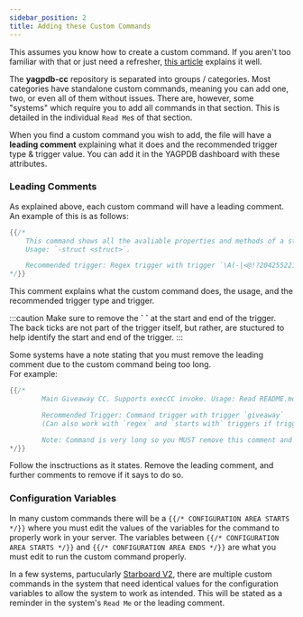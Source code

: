 ```yaml
---
sidebar_position: 2
title: Adding these Custom Commands
---
```


This assumes you know how to create a custom command. If you aren't too familiar with that or just need a refresher, [this article](https://learn.yagpdb.xyz/the-custom-command-interface) explains it well.

The **yagpdb-cc** repository is separated into groups / categories. Most categories have standalone custom commands, meaning you can add one, two, or even all of them without issues. There are, however, some "systems" which require you to add all commands in that section. This is detailed in the individual `Read Me`s of that section.

When you find a custom command you wish to add, the file will have a **leading comment** explaining what it does and the recommended trigger type & trigger value. You can add it in the YAGPDB dashboard with these attributes.

### Leading Comments
As explained above, each custom command will have a leading comment. An example of this is as follows:
```go
{{/*
	This command shows all the avaliable properties and methods of a structure with a link to the Discord docs on that structure.
	Usage: `-struct <struct>`.

	Recommended trigger: Regex trigger with trigger `\A(-|<@!?204255221017214977>\s*)(struct)(ure)?(\s+|\z)`
*/}}
```
This comment explains what the custom command does, the usage, and the recommended trigger type and trigger.

:::caution
Make sure to remove the **\` \`** at the start and end of the trigger.  
The back ticks are not part of the trigger itself, but rather, are stuctured to help identify the start and end of the trigger.
:::

Some systems have a note stating that you must remove the leading comment due to the custom command being too long.  
For example:  
```go
{{/*
        Main Giveaway CC. Supports execCC invoke. Usage: Read README.md

        Recommended Trigger: Command trigger with trigger `giveaway`
        (Can also work with `regex` and `starts with` triggers if triggers are correctly set)

        Note: Command is very long so you MUST remove this comment and the next one after it ("{{/*CONFIGURATION VALUES START*/}}") for it to save properly.
*/}}
```
Follow the insctructions as it states. Remove the leading comment, and further comments to remove if it says to do so.

### Configuration Variables
In many custom commands there will be a `{{/* CONFIGURATION AREA STARTS */}}` where you must edit the values of the variables for the command to properly work in your server. The variables between `{{/* CONFIGURATION AREA STARTS */}}` and `{{/* CONFIGURATION AREA ENDS */}}` are what you must edit to run the custom command properly.

In a few systems, partucularly [Starboard V2](funccs/starboard/StarboardReadMe), there are multiple custom commands in the system that need identical values for the configuration variables to allow the system to work as intended. This will be stated as a reminder in the system's `Read Me` or the leading comment.
